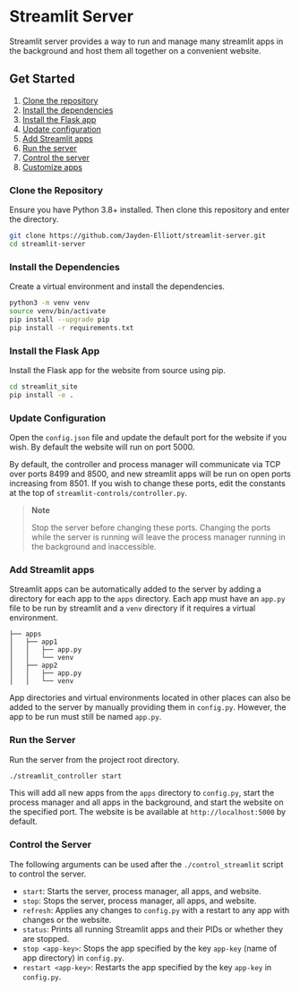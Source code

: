 # Streamlit Server

Streamlit server provides a way to run and manage many streamlit apps in the background and host them all together on a convenient website.

## Get Started

1. [Clone the repository](#clone-the-repository)
2. [Install the dependencies](#install-the-dependencies)
3. [Install the Flask app](#install-the-flask-app)
4. [Update configuration](#update-configuration)
5. [Add Streamlit apps](#add-streamlit-apps)
6. [Run the server](#run-the-server)
7. [Control the server](#control-the-server)
8. [Customize apps](#customize-apps)

### Clone the Repository

Ensure you have Python 3.8+ installed. Then clone this repository and enter the directory.
    
```bash
git clone https://github.com/Jayden-Elliott/streamlit-server.git
cd streamlit-server
```

### Install the Dependencies
Create a virtual environment and install the dependencies.

```bash
python3 -m venv venv
source venv/bin/activate
pip install --upgrade pip
pip install -r requirements.txt
```

### Install the Flask App
Install the Flask app for the website from source using pip.

```bash
cd streamlit_site
pip install -e .
```

### Update Configuration
Open the `config.json` file and update the default port for the website if you wish. By default the website will run on port 5000.

By default, the controller and process manager will communicate via TCP over ports 8499 and 8500, and new streamlit apps will be run on open ports increasing from 8501. If you wish to change these ports, edit the constants at the top of `streamlit-controls/controller.py`. 
> **Note**
>
> Stop the server before changing these ports. Changing the ports while the server is running will leave the process manager running in the background and inaccessible.

### Add Streamlit apps
Streamlit apps can be automatically added to the server by adding a directory for each app to the `apps` directory. Each app must have an `app.py` file to be run by streamlit and a `venv` directory if it requires a virtual environment.

```
├── apps
│   ├── app1
│   │   ├── app.py
│   │   └── venv
│   ├── app2
│   │   ├── app.py
│   │   └── venv    
```

App directories and virtual environments located in other places can also be added to the server by manually providing them in `config.py`. However, the app to be run must still be named `app.py`.

### Run the Server
Run the server from the project root directory.

```bash
./streamlit_controller start
```
This will add all new apps from the `apps` directory to `config.py`, start the process manager and all apps in the background, and start the website on the specified port. The website is be available at `http://localhost:5000` by default.

### Control the Server
The following arguments can be used after the `./control_streamlit` script to control the server.

* `start`: Starts the server, process manager, all apps, and website.
* `stop`: Stops the server, process manager, all apps, and website.
* `refresh`: Applies any changes to `config.py` with a restart to any app with changes or the website.
* `status`: Prints all running Streamlit apps and their PIDs or whether they are stopped.
* `stop <app-key>`: Stops the app specified by the key `app-key` (name of app directory) in `config.py`.
* `restart <app-key>`: Restarts the app specified by the key `app-key` in `config.py`.
